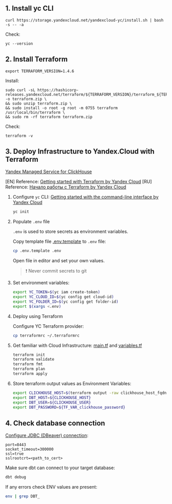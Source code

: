 ## 1. Install yc CLI
```shell
curl https://storage.yandexcloud.net/yandexcloud-yc/install.sh | bash -s -- -a
```
Check:
```shell
yc --version
```

## 2. Install Terraform

```shell
export TERRAFORM_VERSION=1.4.6
```

Install:

```shell
sudo curl -sL https://hashicorp-releases.yandexcloud.net/terraform/${TERRAFORM_VERSION}/terraform_${TERRAFORM_VERSION}_linux_amd64.zip -o terraform.zip \
&& sudo unzip terraform.zip \
&& sudo install -o root -g root -m 0755 terraform /usr/local/bin/terraform \
&& sudo rm -rf terraform terraform.zip
```
Check:
```shell
terraform -v
```

## 3. Deploy Infrastructure to Yandex.Cloud with Terraform

[Yandex Managed Service for ClickHouse](https://cloud.yandex.com/en/services/managed-clickhouse)

[EN] Reference: [Getting started with Terraform by Yandex Cloud](https://cloud.yandex.com/en/docs/tutorials/infrastructure-management/terraform-quickstart)
[RU] Reference: [Начало работы с Terraform by Yandex Cloud](https://cloud.yandex.ru/docs/tutorials/infrastructure-management/terraform-quickstart)

1. Configure `yc` CLI: [Getting started with the command-line interface by Yandex Cloud](https://cloud.yandex.com/en/docs/cli/quickstart#install)

    ```bash
    yc init
    ```

1. Populate `.env` file

   `.env` is used to store secrets as environment variables.

   Copy template file [.env.template](./.env.template) to `.env` file:
    ```bash
    cp .env.template .env
    ```

   Open file in editor and set your own values.

   > ❗️ Never commit secrets to git


1. Set environment variables:

    ```bash
    export YC_TOKEN=$(yc iam create-token)
    export YC_CLOUD_ID=$(yc config get cloud-id)
    export YC_FOLDER_ID=$(yc config get folder-id)
    export $(xargs <.env)
    ```

1. Deploy using Terraform

   Configure YC Terraform provider:

    ```bash
    cp terraformrc ~/.terraformrc
    ```

1. Get familiar with Cloud Infrastructure: [main.tf](./main.tf) and [variables.tf](./variables.tf)

    ```bash
    terraform init
    terraform validate
    terraform fmt
    terraform plan
    terraform apply
    ```

1. Store terraform output values as Environment Variables:

    ```bash
    export CLICKHOUSE_HOST=$(terraform output -raw clickhouse_host_fqdn)
    export DBT_HOST=${CLICKHOUSE_HOST}
    export DBT_USER=${CLICKHOUSE_USER}
    export DBT_PASSWORD=${TF_VAR_clickhouse_password}
    ```
## 4. Check database connection

[Configure JDBC (DBeaver) connection](https://cloud.yandex.ru/docs/managed-clickhouse/operations/connect#connection-ide):

```shell
port=8443
socket_timeout=300000
ssl=true
sslrootcrt=<path_to_cert>
```

Make sure dbt can connect to your target database:

```bash
dbt debug
```

If any errors check ENV values are present:

```bash
env | grep DBT_
```

